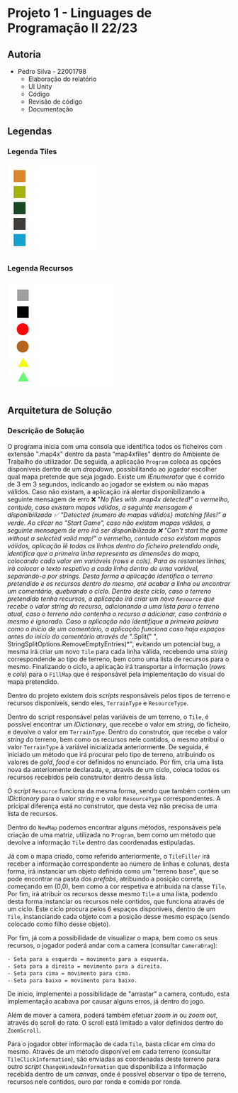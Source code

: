 # Projeto 1 - Linguages de Programação II 22/23
## Autoria
- Pedro Silva - 22001798
    - Elaboração do relatório
    - UI Unity
    - Código
    - Revisão de código
    - Documentação

## Legendas
### Legenda Tiles
![alt text](Images/Tiles.png)
### Legenda Recursos
![alt text](Images/Resources.png)

## Arquitetura de Solução
### Descrição de Solução
O programa inicia com uma consola que identifica todos os ficheiros com extensão ".map4x" dentro da pasta "map4xfiles" dentro do Ambiente de Trabalho do utilizador. De seguida, a aplicação `Program` coloca as opções disponíveis dentro de um *dropdown*, possibilitando ao jogador escolher qual mapa pretende que seja jogado. Existe um *IEnumerator* que é corrido de 3 em 3 segundos, indicando ao jogador se existem ou não mapas válidos. Caso não existam, a aplicação irá alertar disponibilizando a seguinte mensagem de erro :x: "*No files with *.map4x detected!*" a vermelho, contudo, caso existam mapas válidos, a seguinte mensagem é disponibilizada :white_check_mark: "*Detected {numero de mapas válidos} matching files!*" a verde.
Ao clicar no "*Start Game*", caso não existam mapas válidos, a seguinte mensagem de erro irá ser disponibilizada :x: "*Can't start the game without a selected valid map!*" a vermelho, contudo caso existam mapas válidos, aplicação lê todas as linhas dentro do ficheiro pretendido onde, identifica que a primeira linha representa as dimensões do mapa, colocando cada valor em variáveis (*rows* e *cols*). Para as restantes linhas, irá colocar o texto respetivo a cada linha dentro de uma variável, separando-a por *strings*. Desta forma a aplicação identifica o terreno pretendido e os recursos dentro do mesmo, até acabar a linha ou encontrar um comentário, quebrando o ciclo.
Dentro deste ciclo, caso o terreno pretendido tenha recursos, a aplicação irá criar um novo `Resource` que recebe o valor *string* do recurso, adicionando a uma lista para o terreno atual, caso o terreno não contenha o recurso a adicionar, caso contrário o mesmo é ignorado.
Caso a aplicação não identifique a primeira palavra como o inicio de um comentário, a aplicação funciona caso haja espaços antes do inicio do comentário através de "*.Split(" ", StringSplitOptions.RemoveEmptyEntries)*", evitando um potencial bug, a mesma irá criar um novo `Tile` para cada linha válida, recebendo uma *string* correspondende ao tipo de terreno, bem como uma lista de recursos para o mesmo.
Finalizando o ciclo, a aplicação irá transportar a informação (*rows* e *cols*) para o `FillMap` que é responsável pela implementação do visual do mapa pretendido.

Dentro do projeto existem dois *scripts* responsáveis pelos tipos de terreno e recursos disponíveis, sendo eles, `TerrainType` e `ResourceType`.

Dentro do script responsável pelas variáveis de um terreno, o `Tile`, é possível encontrar um *IDictionary*, que recebe o valor em *string*, do ficheiro, e devolve o valor em `TerrainType`. Dentro do construtor, que recebe o valor *string* do terreno, bem como os recursos nele contidos, o mesmo atribui o valor `TerrainType` à variável inicializada anteriormente. De seguida, é iniciado um método que irá procurar pelo tipo de terreno, atribuindo os valores de *gold*, *food* e cor definidos no enunciado. Por fim, cria uma lista nova da anteriomente declarada, e, através de um ciclo, coloca todos os recursos recebidos pelo construitor dentro dessa lista.

O *script* `Resource` funciona da mesma forma, sendo que também contém um *IDictionary* para o valor *string* e o valor `ResourceType` correspondentes. A pricipal diferença está no construtor, que desta vez não precisa de uma lista de recursos. 

Dentro do `NewMap` podemos encontrar alguns métodos, responsáveis pela criação de uma matriz, utilizada no `Program`, bem como um método que devolve a informação `Tile` dentro das coordenadas estipuladas.

Já com o mapa criado, como referido anteriormente, o `TileFiller` irá receber a informação correspondente ao número de linhas e colunas, desta forma, irá instanciar um objeto definido como um "terreno base", que se pode encontrar na pasta dos *prefabs*, atribuindo a posição correta, começando em (0,0), bem como a cor respetiva e atribuida na classe `Tile`. Por fim, irá atribuir os recursos desse mesmo `Tile` a uma lista, podendo desta forma instanciar os recursos nele contidos, que funciona através de um ciclo. Este ciclo procura pelos 6 espaços disponiveis, dentro de um `Tile`, instanciando cada objeto com a posição desse mesmo espaço (sendo colocado como filho desse objeto).

Por fim, já com a possibilidade de visualizar o mapa, bem como os seus recursos, o jogador poderá andar com a camera (consultar `CameraDrag`):

    - Seta para a esquerda = movimento para a esquerda.
    - Seta para a direita = movimento para a direita.
    - Seta para cima = movimento para cima.
    - Seta para baixo = movimento para baixo.
De inicio, implementei a possibilidade de "arrastar" a camera, contudo, esta implementação acabava por causar alguns erros, já dentro do jogo.

Além de mover a camera, poderá também efetuar *zoom in* ou *zoom out*, através do scroll do rato. O scroll está limitado a valor definidos dentro do `ZoomScroll`.

Para o jogador obter informação de cada `Tile`, basta clicar em cima do mesmo. Através de um método disponível em cada terreno (consultar `TileClickInformation`), são enviadas as coordenadas deste terreno para outro *script* `ChangeWindowInformation` que disponibiliza a informação recebida dentro de um *canvas*, onde é possível observar o tipo de terreno, recursos nele contidos, ouro por ronda e comida por ronda.

